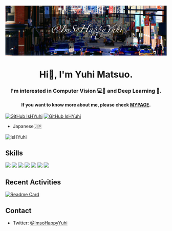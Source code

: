 ![](https://github.com/IsHYuhi/IsHYuhi/blob/master/id.jpg)

<h1 align="center">Hi👋, I'm Yuhi Matsuo.</h1>
<h3 align="center"> I'm interested in Computer Vision 💻👀 and Deep Learning 🧠.</h3>
<h4 align="center"> If you want to know more about me, please check <a href="https://ishyuhi.github.io/ImsoHappyYuhi.html">MYPAGE</a>.</h4>


[![GitHub IsHYuhi](https://img.shields.io/github/followers/ishyuhi?label=follow%20@IsHYuhi&style=social)](https://github.com/IsHYuhi)  [![GitHub IsHYuhi](https://img.shields.io/twitter/follow/ImsoHappyYuhi?style=social&logo=twitter)](https://twitter.com/intent/follow?screen_name=imsohappyyuhi)

- Japanese🇯🇵
<!-- 
[![IsHYuhi's github stats](https://github-readme-stats.vercel.app/api?username=IsHYuhi&show_icons=true&theme=graywhite)](https://github.com/IsHYuhi) -->
<!-- [![Top Langs](https://github-readme-stats.vercel.app/api/top-langs/?username=IsHYuhi&layout=compact&hide=jupyter%20notebook)](https://github.com/IsHYuhi) -->

<p><img align="center" src="https://github-readme-streak-stats.herokuapp.com/?user=IsHYuhi&theme=graywhite" alt="IsHYuhi" /></p>

## Skills
<p>
<img src="https://img.shields.io/badge/-Java-007396.svg?logo=java&style=social">
<img src="https://img.shields.io/badge/-Python-3776AB?style=social&logo=Python&logoColor=3776AB"/>
<img src="https://img.shields.io/badge/-PyTorch-EE4C2C?style=social&logo=PyTorch&logoColor=EE4C2C"/>
<img src="https://img.shields.io/badge/-Django-092E20?style=social&logo=Django&logoColor=092E20"/>
<img src="https://img.shields.io/badge/-Visual%20Studio%20Code-23A9F2?style=social&logo=Visual%20Studio%20Code&logoColor=23A9F2"/>
<img src="https://img.shields.io/badge/-Github-181717?style=social&logo=GitHub&logoColor=181717"/>
<img src="https://img.shields.io/badge/-Git-F44D27?style=social&logo=Git&logoColor=F44D27"/>
</p>

## Recent Activities
[![Readme Card](https://github-readme-stats.vercel.app/api/pin/?username=IsHYuhi&repo=FujiFilm_Brains_Solution&theme=graywhite)](https://github.com/IsHYuhi/FujiFilm_Brains_Solution)


## Contact
- Twitter: [@ImsoHappyYuhi](https://twitter.com/ImsoHappyYuhi)

<!--
**IsHYuhi/IsHYuhi** is a ✨ _special_ ✨ repository because its `README.md` (this file) appears on your GitHub profile.

Here are some ideas to get you started:

- 🔭 I’m currently working on ...
- 🌱 I’m currently learning ...
- 👯 I’m looking to collaborate on ...
- 🤔 I’m looking for help with ...
- 💬 Ask me about ...
- 📫 How to reach me: ...
- 😄 Pronouns: ...
- ⚡ Fun fact: ...
-->
